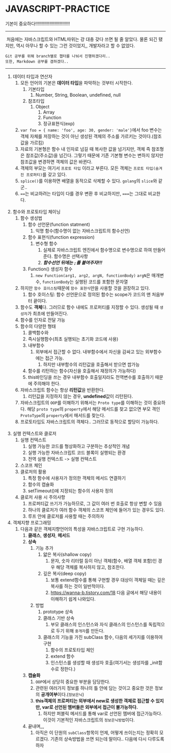 # JAVASCRIPT-PRACTICE

기본이 중요하다!!!!!!!!!!!!!!!!!!!!!!!!!!!

------------------------------------------

&nbsp;처음에는 자바스크립트와 HTML따위는 걍 대충 갖다 쓰면 될 줄 알았다. 물론 되긴 됐지만, 역시 아무나 할 수 있는 그런 것이었지,, 개발자라고 할 수 없었다.

    Git 공부를 위해 branch별로 챕터를 나눠서 진행하겠다리..
    또한, Markdown 공부를 겸하겠다..

<hr>

1. 데이터 타입과 연산자
   1. 모든 언어의 기본은 **데이터 타입**을 파악하는 것부터 시작한다.
      1. 기본타입
         1. Number, String, Boolean, undefined, null
      2. 참조타입
         1. Object
            1. Array
            2. Function
            3. 정규표현식(exp)
   2. ```var foo = { name: 'foo', age: 30, gender: 'male'}```에서 foo 변수는 객체 자체를 저장하는 것이 아닌 생성된 객체의 주소를 가르키는 것이다.(참조값을 가르킴)
   3. 자료의 기본형은 함수 내 인자로 넘길 때 복사한 값을 넘기지만, 객체 즉 참조형은 참조값(주소값)을 넘긴다. 그렇기 때문에 기존 기본형 변수는 변하지 않지만 참조값을 변경하면 객체의 값은 바뀐다.
   4. 객체의 부모는 여기서 ``프로토 타입`` 이라고 부른다. 모든 객체는 ``프로토 타입(숨겨진 프로퍼티)``를 갖고 있다.
   5. ``splice()``를 이용하면 배열을 동적으로 삭제할 수 있다. ``golang``의 ``slice``와 같군..
   6. ``==``는 비교하려는 타입이 다를 경우 변환 후 비교하지만, ``===``는 그대로 비교한다.<br/><br/>
2. 함수와 프로토타입 체이닝
   1. 함수 생성법
      1. 함수 선언문(function statment)
         1. 익명 함수(함수명이 없는 자바스크립트의 함수선언)
      2. 함수 표현식(function expression)
         1. 변수형 함수
            1. 실제로 자바스크립트 엔진에서 함수명으로 변수명으로 하여 만들어 준다. 함수명은 선택사항
            2. ***함수선언 뒤에는 ``;``를 붙여주자!!!***
      3. Function() 생성자 함수  
         1. ``new Function(arg1, arg2, argN, functionBody)`` ``argN``은 매개변수, ``functionBody``는 실행된 코드를 포함한 문자열
   2. 하지만 ``함수 호이스팅``때문에 ``함수 표현식``만을 사용할 것을 권장하고 있다.
      1. 함수 호이스팅: 함수 선언문으로 정의된 함수는 scope가 코드의 맨 처음부터 끝이다.
   3. 함수도 **객체**다. 그러므로 함수 내에도 프로퍼티를 지정할 수 있다. 생성될 때 ``생성자``가 최초에 만들어진다.
   4. 함수를 인자로 전달 가능
   5. 함수의 다양한 형태
      1. 콜백함수와
      2. 즉시실행함수(최초 실행되는 초기화 코드에 사용)
      3. 내부함수
         1. 외부에서 접근할 수 없다. 내부함수에서 자신을 감싸고 있는 외부함수에는 접근 가능. 
            1. 하지만 내부함수의 리턴값을 호출해서 받으면 쌉가능
      4. 함수를 리턴하는 함수(자신을 호출해서 재정의가 가능하다)
      5. this바인딩을 쓰는 경우 내부함수 호출일지라도 전역변수를 호출하기 때문에 주의해야 한다.
   6. 자바스크립트 함수는 항상 **리턴값**을 반환한다.
      1. 리턴값을 지정하지 않는 경우, **undefined**값이 리턴된다.
   7. 자바스크립트의 ``OOP``를 이해하기 위해서는 ``Proto type``를 이해하는 것이 중요하다. 해당 ``proto type``의 ``property``에서 해당 메서드를 찾고 없으면 부모 격인 ``ProtoType``의 ``property``에서 매서드를 찾는다.
   8. 프로토타입도 자바스크립트의 객체다.. 그러므로 동적으로 할당이 가능하다.<br/><br/>
3. 실행 컨텍스트와 클로저
   1. 실행 컨텍스트
      1. 실행 가능한 코드를 형상화하고 구분하는 추상적인 개념
      2. 실행 가능한 자바스크립트 코드 블록이 실행되는 환경
      3. 전역 실행 컨텍스트 -> 실행 컨텍스트
   2. 스코프 체인
   3. 클로저의 활용
      1. 특정 함수에 사용자가 정의한 객체의 메서드 연결하기
      2. 함수의 캡슐화
      3. setTimeout()에 지정되는 함수의 사용자 정의
   4. 클로저 사용 시 주의사항
      1. 프로퍼티값 쓰기가 가능하므로, 그 값이 여러 번 호출로 항상 변할 수 있음
      2. 하나의 클로저가 여러 함수 객체의 스코프 체인에 들어가 있는 경우도 있다.
      3. 루프 안에 클로저를 사용할 때는 주의하자
4. 객체지향 프로그래밍
   1. 다음과 같은 객체지향언어의 특성을 자바스크립트로 구현 가능하다.
      1. **클래스**, **생성자**, **메서드**
      2. **상속**
         1. 기능 추가
            1. 얇은 복사(shallow copy)
               1. 문자, 숫자 리터럴 등이 아닌 객체(함수, 배열 객체 포함)인 경우 해당 객체를 복사하지 않고, 참조한다.
            2. 깊은 복사(deep copy)
               1. 보통 extend함수를 통해 구현할 경우 대상이 객체일 때는 깊은 복사를 하는 것이 일반적이다.
               2. https://wanna-b.tistory.com/18 다음 글에서 해당 내용이 이해하기 쉽게 나와있다.
         2. 방법
            1. prototype 상속
            2. 클래스 기반 상속
               1. 부모 클래스의 인스턴스와 자식 클래스의 인스턴스를 독립적으로 두기 위해 ``중개자``를 만든다.
            3. 클래스의 기능을 가진 subClass 함수, 다음의 세가지를 이용하여 구현
               1. 함수의 프로토타입 체인
               2. extend 함수
               3. 인스턴스를 생성할 때 생성자 호출(여기서는 생성자를 _init함수로 정한다.)
      3. **캡슐화**
         1. ``OOP``에서 상당히 중요한 부분을 담당한다.
         2. 관련된 여러가지 정보를 하나의 틀 안에 담는 것이고 중요한 것은 정보의 **공개여부**이다.(``정보은닉``)
         3. **this객체의 프로퍼티는 외부에서 new로 생성한 객체로 접근할 수 있지만, var로 선언된 멤버들은 외부에서 접근이 불가능하다.**
            1. 하지만 퍼블릭 메서드를 통해 var로 선언된 멤버에 접근가능하다. 이것이 기본적인 자바스크립트의 ``정보은닉방법``이다.
      4. 끝내며,,,
         1. 아직은 이 단원의 ``subClass``항목이 언제, 어떻게 쓰이는지는 정확히 모르겠다. 기존의 상속방법을 쓰면 되는데 말이다.. 다음에 다시 다루도록 하자

